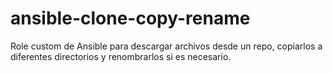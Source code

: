 # ansible-clone-copy-rename
Role custom de Ansible para descargar archivos desde un repo, copiarlos a diferentes directorios y renombrarlos si es necesario.
